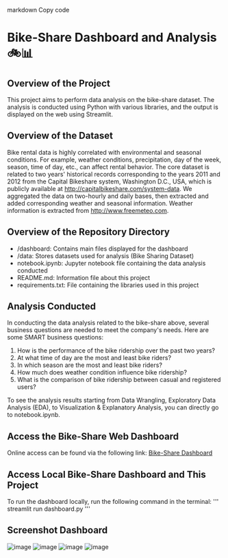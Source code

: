 
markdown
Copy code
# Bike-Share Dashboard and Analysis 🚲📊

## Overview of the Project
This project aims to perform data analysis on the bike-share dataset. The analysis is conducted using Python with various libraries, and the output is displayed on the web using Streamlit.

## Overview of the Dataset
Bike rental data is highly correlated with environmental and seasonal conditions. For example, weather conditions, precipitation, day of the week, season, time of day, etc., can affect rental behavior. The core dataset is related to two years' historical records corresponding to the years 2011 and 2012 from the Capital Bikeshare system, Washington D.C., USA, which is publicly available at http://capitalbikeshare.com/system-data. We aggregated the data on two-hourly and daily bases, then extracted and added corresponding weather and seasonal information. Weather information is extracted from http://www.freemeteo.com.

## Overview of the Repository Directory
- /dashboard: Contains main files displayed for the dashboard
- /data: Stores datasets used for analysis (Bike Sharing Dataset)
- notebook.ipynb: Jupyter notebook file containing the data analysis conducted
- README.md: Information file about this project
- requirements.txt: File containing the libraries used in this project

## Analysis Conducted
In conducting the data analysis related to the bike-share above, several business questions are needed to meet the company's needs. Here are some SMART business questions:

1. How is the performance of the bike ridership over the past two years?
2. At what time of day are the most and least bike riders?
3. In which season are the most and least bike riders?
4. How much does weather condition influence bike ridership?
5. What is the comparison of bike ridership between casual and registered users?

To see the analysis results starting from Data Wrangling, Exploratory Data Analysis (EDA), to Visualization & Explanatory Analysis, you can directly go to notebook.ipynb.

## Access the Bike-Share Web Dashboard
Online access can be found via the following link: [Bike-Share Dashboard](https://bike-share-jihadzakki.streamlit.app/)

## Access Local Bike-Share Dashboard and This Project
To run the dashboard locally, run the following command in the terminal:
'''
streamlit run dashboard.py
'''

## Screenshot Dashboard
![image](https://github.com/jihadzakki/proyek-bike-share/assets/109097390/1fbc6642-25a7-4479-91a0-0c12cc3159ae)
![image](https://github.com/jihadzakki/proyek-bike-share/assets/109097390/5777cc80-2656-41d3-b5d9-1fbd731c04fe)
![image](https://github.com/jihadzakki/proyek-bike-share/assets/109097390/38354b2d-2630-4e43-b37e-41779f8b567c)
![image](https://github.com/jihadzakki/proyek-bike-share/assets/109097390/fdad128d-6b49-4814-9aae-7d8b08db752f)
